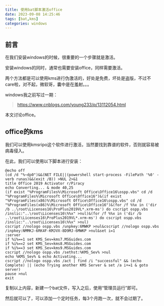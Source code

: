 ```yaml
---
title: 使用bat脚本激活office
date: 2023-09-08 14:25:46
tags: [bat,kms]
categories: windows
---
```


## 前言

在我们安装windows的时候，很重要的一个步骤就是激活。

安装windows的同时，通常也需要安装office，同样需要激活。

两个方法都是可以使用kms进行伪激活的，好处是免费，坏处是盗版，不过不care啦，对不起，微软哥，囊中是在羞射。。。

windows我之前写过一期：

> https://www.cnblogs.com/young233/p/13112054.html

本文讨论office。

## office的kms

我们可以使用kmsripo这个软件进行激活，当然要找到靠谱的软件，否则就容易被病毒侵入。

在此，我们可以使用以下脚本进行安装：

```batch
@echo off
(cd /d "%~dp0")&&(NET FILE||(powershell start-process -FilePath '%0' -verb runas)&&(exit /B)) >NUL 2>&1
title Office 2019 Activator r/Piracy
echo Converting... & mode 40,25
(if exist "%ProgramFiles%\Microsoft Office\Office16\ospp.vbs" cd /d "%ProgramFiles%\Microsoft Office\Office16")&(if exist "%ProgramFiles(x86)%\Microsoft Office\Office16\ospp.vbs" cd /d "%ProgramFiles(x86)%\Microsoft Office\Office16")&(for /f %%x in ('dir /b ..\root\Licenses16\ProPlus2019VL*.xrm-ms') do cscript ospp.vbs /inslic:"..\root\Licenses16\%%x" >nul)&(for /f %%x in ('dir /b ..\root\Licenses16\ProPlus2019VL*.xrm-ms') do cscript ospp.vbs /inslic:"..\root\Licenses16\%%x" >nul)
cscript //nologo ospp.vbs /unpkey:6MWKP >nul&cscript //nologo ospp.vbs /inpkey:NMMKJ-6RK4F-KMJVX-8D9MJ-6MWKP >nul&set i=1
:server
if %i%==1 set KMS_Sev=kms7.MSGuides.com
if %i%==2 set KMS_Sev=kms8.MSGuides.com
if %i%==3 set KMS_Sev=kms9.MSGuides.com
cscript //nologo ospp.vbs /sethst:%KMS_Sev% >nul
echo %KMS_Sev% & echo Activating...
cscript //nologo ospp.vbs /act | find /i "successful" && (echo Complete) || (echo Trying another KMS Server & set /a i+=1 & goto server)
pause >nul
exit
```

复制以上内容，新建一个bat文件，写入之后，使用“管理员运行”即可。

然后就可以了，可以添加一个定时任务，每3个月跑一次，就不会过期了。
